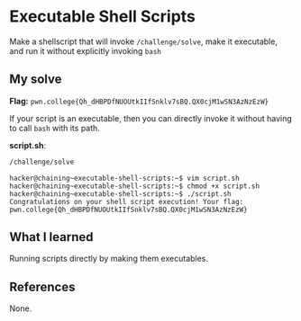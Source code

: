 # Executable Shell Scripts
Make a shellscript that will invoke `/challenge/solve`, make it executable, and run it without explicitly invoking `bash`

## My solve
**Flag:** `pwn.college{Qh_dHBPDfNUOUtkIIfSnklv7sBQ.QX0cjM1wSN3AzNzEzW}`

If your script is an executable, then you can directly invoke it without having to call `bash` with its path.

**script.sh**:
```bash
/challenge/solve
```

```
hacker@chaining~executable-shell-scripts:~$ vim script.sh
hacker@chaining~executable-shell-scripts:~$ chmod +x script.sh 
hacker@chaining~executable-shell-scripts:~$ ./script.sh 
Congratulations on your shell script execution! Your flag:
pwn.college{Qh_dHBPDfNUOUtkIIfSnklv7sBQ.QX0cjM1wSN3AzNzEzW}
```

## What I learned
Running scripts directly by making them executables.

## References 
None.